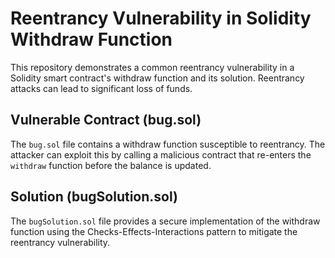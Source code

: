 # Reentrancy Vulnerability in Solidity Withdraw Function

This repository demonstrates a common reentrancy vulnerability in a Solidity smart contract's withdraw function and its solution.  Reentrancy attacks can lead to significant loss of funds.

## Vulnerable Contract (bug.sol)
The `bug.sol` file contains a withdraw function susceptible to reentrancy.  The attacker can exploit this by calling a malicious contract that re-enters the `withdraw` function before the balance is updated.

## Solution (bugSolution.sol)
The `bugSolution.sol` file provides a secure implementation of the withdraw function using the Checks-Effects-Interactions pattern to mitigate the reentrancy vulnerability.